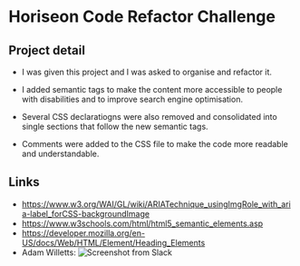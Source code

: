 # Horiseon Code Refactor Challenge

## Project detail

- I was given this project and I was asked to organise and refactor it.

- I added semantic tags to make the content more accessible to people with disabilities and to improve search engine optimisation.

- Several CSS declaratiogns were also removed and consolidated into single sections that follow the new semantic tags.

- Comments were added to the CSS file to make the code more readable and understandable.

## Links
- https://www.w3.org/WAI/GL/wiki/ARIATechnique_usingImgRole_with_aria-label_forCSS-backgroundImage
- https://www.w3schools.com/html/html5_semantic_elements.asp
- https://developer.mozilla.org/en-US/docs/Web/HTML/Element/Heading_Elements
- Adam Willetts:
![Screenshot from Slack]()

